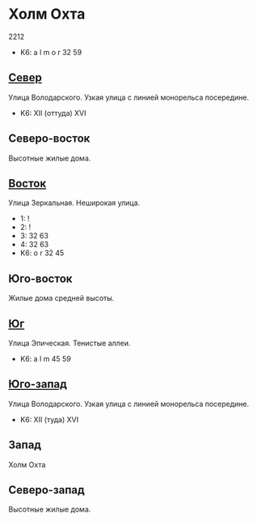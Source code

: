 # Холм Охта

2212

* K6:   a   l   m   o   r
        32  59

## [Север](./10475070.md)

Улица Володарского.
Узкая улица с линией монорельса посередине.

* K6:   XII (оттуда)  XVI

## Северо-восток

Высотные жилые дома.

## [Восток](./10500075.md)

Улица Зеркальная.
Неширокая улица.

* 1:    !
* 2:    !
* 3:    32  63
* 4:    32  63
* K6:   o   r
        32  45

## Юго-восток

Жилые дома средней высоты.

## [Юг](./10490090.md)

Улица Эпическая.
Тенистые аллеи.

* K6:   a   l   m
        45  59

## [Юго-запад](./465080.md)

Улица Володарского.
Узкая улица с линией монорельса посередине.

* K6:   XII (туда)    XVI

## Запад

Холм Охта

## Северо-запад

Высотные жилые дома.
